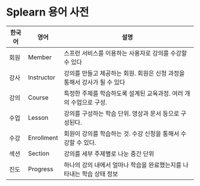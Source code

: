 # Splearn 용어 사전

| **한국어** | **영어**   | **설명**                                                     |
| ---------- | ---------- | ------------------------------------------------------------ |
| 회원       | Member     | 스프런 서비스를 이용하는 사용자로 강의를 수강할 수 있다      |
| 강사       | Instructor | 강의를 만들고 제공하는 회원. 회원은 신청 과정을 통해서 강사가 될 수 있다 |
| 강의       | Course     | 특정한 주제를 학습하도록 설계된 교육과정. 여러 개의 수업으로 구성. |
| 수업       | Lesson     | 강의를 구성하는 학습 단위. 영상과 문서 등으로 구성된다.      |
| 수강       | Enrollment | 회원이 강의를 학습하는 것. 수강 신청을 통해서 수강할 수 있다. |
| 섹션       | Section    | 강의를 세부 주제별로 나눈 중간 단위                          |
| 진도       | Progress   | 하나의 강의 내에서 얼마나 학습을 완료했는지를 나타내는 학습 상태 정보 |

